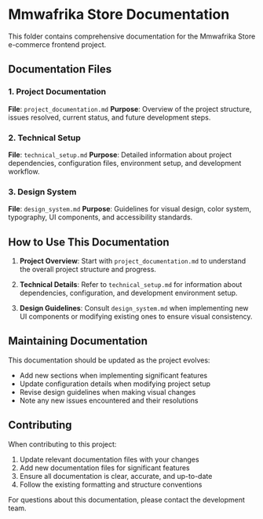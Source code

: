 # Mmwafrika Store Documentation

This folder contains comprehensive documentation for the Mmwafrika Store e-commerce frontend project.

## Documentation Files

### 1. Project Documentation
**File**: `project_documentation.md`
**Purpose**: Overview of the project structure, issues resolved, current status, and future development steps.

### 2. Technical Setup
**File**: `technical_setup.md`
**Purpose**: Detailed information about project dependencies, configuration files, environment setup, and development workflow.

### 3. Design System
**File**: `design_system.md`
**Purpose**: Guidelines for visual design, color system, typography, UI components, and accessibility standards.

## How to Use This Documentation

1. **Project Overview**: Start with `project_documentation.md` to understand the overall project structure and progress.

2. **Technical Details**: Refer to `technical_setup.md` for information about dependencies, configuration, and development environment setup.

3. **Design Guidelines**: Consult `design_system.md` when implementing new UI components or modifying existing ones to ensure visual consistency.

## Maintaining Documentation

This documentation should be updated as the project evolves:
- Add new sections when implementing significant features
- Update configuration details when modifying project setup
- Revise design guidelines when making visual changes
- Note any new issues encountered and their resolutions

## Contributing

When contributing to this project:
1. Update relevant documentation files with your changes
2. Add new documentation files for significant features
3. Ensure all documentation is clear, accurate, and up-to-date
4. Follow the existing formatting and structure conventions

For questions about this documentation, please contact the development team.